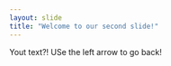```yaml
---
layout: slide
title: "Welcome to our second slide!"
---
```

Yout text?!
USe the left arrow to go back!
